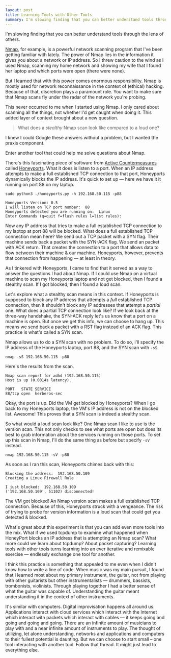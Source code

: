 ```yaml
---
layout: post
title: Learning Tools with Other Tools
summary: I'm slowing finding that you can better understand tools through the lens of others.
---
```


I'm slowing finding that you can better understand tools through the lens of others.

[Nmap](https://nmap.org/), for example, is a powerful network scanning program that I've been getting familiar with lately. The power of Nmap lies in the information it gives you about a network or IP address. So I threw caution to the wind as I used Nmap, scanning my home network and showing my wife that I found her laptop and which ports were open (there were none).

But I learned that with this power comes enormous responsibility. Nmap is mostly used for network reconnaissance in the context of (ethical) hacking. Because of that, discretion plays a paramount role. You want to make sure that Nmap scans fly under the radar of the network you're probing.

This never occurred to me when I started using Nmap. I only cared about scanning all the things, not whether I'd get caught when doing it. This added layer of context brought about a new question.

> What does a *stealthy* Nmap scan look like compared to a _loud_ one?

I knew I could Google these answers without a problem, but I wanted the praxis component.

Enter another tool that could help me solve questions about Nmap.

There's this fascinating piece of software from [Active Countermeasures](https://www.activecountermeasures.com/) called [Honeyports](https://github.com/adhdproject/honeyports). What it does is listen to a port. When an IP address attempts to make a full established TCP connection to that port, Honeyports dynamically blocks the IP address. It's quick to set up — here we have it it running on port 88 on my laptop.

```
sudo python3 ./honeyports.py -h 192.168.50.115 -p88

Honeyports Version: 0.5
I will listen on TCP port number:  88
Honeyports detected you are running on:  Linux
Enter Commands (q=quit f=flush rules l=list rules):
```

Now any IP address that tries to make a full established TCP connection to my laptop at port 88 will be blocked. What does a full established TCP connection mean here? We send out a TCP packet with a SYN flag. Their machine sends back a packet with the SYN-ACK flag. We send an packet with ACK return. That creates the connection to a port that allows data to flow between their machine & our machine. Honeyports, however, prevents that connection from happening — at least in theory.

As I tinkered with Honeyports, I came to find that it served as a way to answer the questions I had about Nmap. If I could use Nmap on a virtual machine to scan my Honeyports laptop and not get blocked, then I found a stealthy scan. If I got blocked, then I found a loud scan.

Let's explore what a stealthy scan means in this context. If Honeyports is supposed to block any IP address that attempts a *full* established TCP connection, then it shouldn't block any IP addresses that attempt a *partial* one. What does a partial TCP connection look like? If we look back at the three-way handshake, the SYN-ACK reply let's us know that a port on a machine is open. But once we get this info, we can choose to hang up. This means we send back a packet with a RST flag instead of an ACK flag. This practice is what's called a SYN scan.

Nmap allows us to do a SYN scan with no problem. To do so, I'll specify the IP address of the Honeyports laptop, port 88, and the SYN scan with `-sS`.

```
nmap -sS 192.168.50.115 -p88
```

Here's the results from the scan.

```
Nmap scan report for adhd (192.168.50.115)
Host is up (0.0014s latency).

PORT   STATE SERVICE
88/tcp open  kerberos-sec
```

Okay, the port is up. Did the VM get blocked by Honeyports? When I go back to my Honeyports laptop, the VM's IP address is not on the blocked list. Awesome! This proves that a SYN scan is indeed a stealthy scan.

So what would a loud scan look like? One Nmap scan I like to use is the version scan. This not only checks to see what ports are open but does its best to grab information about the services running on those ports. To set up this scan in Nmap, I'll do the same thing as before but specify `-sV` instead.

```
nmap 192.168.50.115 -sV -p88
```

As soon as I ran this scan, Honeyports chimes back with this:

```
Blocking the address:  192.168.50.109
Creating a Linux Firewall Rule

I just blocked:  192.168.50.109
('192.168.50.109', 51102) disconnected!
```

The VM got blocked! An Nmap version scan makes a full established TCP connection. Because of this, Honeyports struck with a vengeance. The risk of trying to probe for version information is a loud scan that could get you detected & blocked.

What's great about this experiment is that you can add even more tools into the mix. What if we used tcpdump to examine what happened when HoneyPort blocks an IP address that is attempting an Nmap scan? What more could we learn about tcpdump? About packet capturing? Learning tools with other tools turns learning into an ever iterative and remixable exercise — endlessly exchange one tool for another.

I think this practice is something that appealed to me even when I didn't know how to write a line of code. When music was my main pursuit, I found that I learned most about my primary instrument, the guitar, not from playing with other guitarists but other instrumentalists — drummers, bassists, trombonists, violinists. Through playing together I had a better sense of what the guitar was capable of. Understanding the guitar meant understanding it in the context of other instruments.

It's similar with computers. Digital improvisation happens all around us. Applications interact with cloud services which interact with the Internet which interact with packets which interact with cables — it keeps going and going and going and going. There are an infinite amount of musicians to play with and a near infinite amount of instruments to play. The thought of utilizing, let alone understanding, networks and applications and computers to their fullest potential is daunting. But we can choose to start small – one tool interacting with another tool. Follow that thread. It might just lead to everything else.
